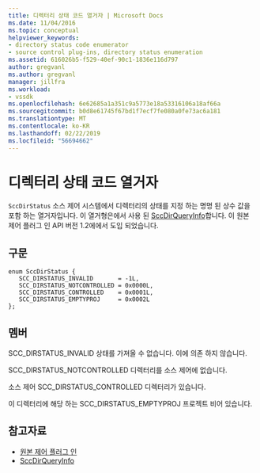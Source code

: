 ```yaml
---
title: 디렉터리 상태 코드 열거자 | Microsoft Docs
ms.date: 11/04/2016
ms.topic: conceptual
helpviewer_keywords:
- directory status code enumerator
- source control plug-ins, directory status enumeration
ms.assetid: 616026b5-f529-40ef-90c1-1836e116d797
author: gregvanl
ms.author: gregvanl
manager: jillfra
ms.workload:
- vssdk
ms.openlocfilehash: 6e62685a1a351c9a5773e18a53316106a18af66a
ms.sourcegitcommit: b0d8e61745f67bd1f7ecf7fe080a0fe73ac6a181
ms.translationtype: MT
ms.contentlocale: ko-KR
ms.lasthandoff: 02/22/2019
ms.locfileid: "56694662"
---
```

# <a name="directory-status-code-enumerator"></a>디렉터리 상태 코드 열거자
`SccDirStatus` 소스 제어 시스템에서 디렉터리의 상태를 지정 하는 명명 된 상수 값을 포함 하는 열거자입니다. 이 열거형은에서 사용 된 [SccDirQueryInfo](../extensibility/sccdirqueryinfo-function.md)합니다. 이 원본 제어 플러그 인 API 버전 1.2에에서 도입 되었습니다.

## <a name="syntax"></a>구문

```
enum SccDirStatus {
   SCC_DIRSTATUS_INVALID       = -1L,
   SCC_DIRSTATUS_NOTCONTROLLED = 0x0000L,
   SCC_DIRSTATUS_CONTROLLED    = 0x0001L,
   SCC_DIRSTATUS_EMPTYPROJ     = 0x0002L
};
```

## <a name="members"></a>멤버
 SCC_DIRSTATUS_INVALID 상태를 가져올 수 없습니다. 이에 의존 하지 않습니다.

 SCC_DIRSTATUS_NOTCONTROLLED 디렉터리를 소스 제어에 없습니다.

 소스 제어 SCC_DIRSTATUS_CONTROLLED 디렉터리가 있습니다.

 이 디렉터리에 해당 하는 SCC_DIRSTATUS_EMPTYPROJ 프로젝트 비어 있습니다.

## <a name="see-also"></a>참고자료
- [원본 제어 플러그 인](../extensibility/source-control-plug-ins.md)
- [SccDirQueryInfo](../extensibility/sccdirqueryinfo-function.md)